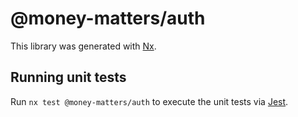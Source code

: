 # @money-matters/auth

This library was generated with [Nx](https://nx.dev).

## Running unit tests

Run `nx test @money-matters/auth` to execute the unit tests via [Jest](https://jestjs.io).
